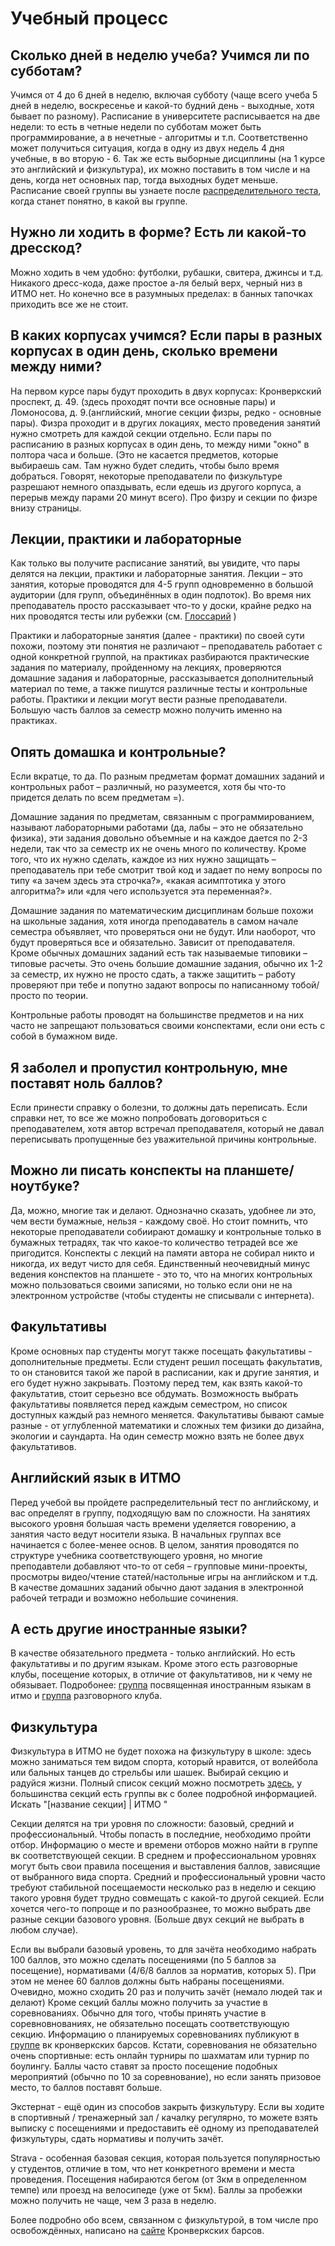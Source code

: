 # Учебный процесс

## Сколько дней в неделю учеба? Учимся ли по субботам?

Учимся от 4 до 6 дней в неделю, включая субботу (чаще всего учеба 5 дней в неделю, воскресенье и какой-то будний день - выходные, хотя бывает по разному). Расписание в университете расписывается на две недели: то есть в четные недели по субботам может быть программирование, а в нечетные - алгоритмы и т.п. Соответственно может получиться ситуация, когда в одну из двух недель 4 дня учебные, в во вторую - 6. Так же есть выборные дисциплины (на 1 курсе это английский и физкультура), их можно поставить в том числе и на день, когда нет основных пар, тогда выходных будет меньше. Расписание своей группы вы узнаете после [распределительного теста](study/entry_test.md), когда станет понятно, в какой вы группе.

## Нужно ли ходить в форме? Есть ли какой-то дресскод?

Можно ходить в чем удобно: футболки, рубашки, свитера, джинсы и т.д. Никакого дресс-кода, даже простое а-ля белый верх, черный низ в ИТМО нет. Но конечно все в разумныых пределах: в банных тапочках приходить все же не стоит.

## В каких корпусах учимся? Если пары в разных корпусах в один день, сколько времени между ними?

На первом курсе пары будут проходить в двух корпусах: Кронверкский проспект, д. 49. (здесь проходят почти все основные пары) и Ломоносова, д. 9.(английский, многие секции физры, редко - основные пары). Физра проходит и в других локациях, место проведения занятий нужно смотреть для каждой секции отдельно. Если пары по расписанию в разных корпусах в один день, то между ними "окно" в полтора часа и больше. (Это не касается предметов, которые выбираешь сам. Там нужно будет следить, чтобы было время добраться. Говорят, некоторые преподаватели по физкультуре разрешают немного опаздывать, если едешь из другого корпуса, а перерыв между парами 20 минут всего). Про физру и секции по физре внизу страницы.

## Лекции, практики и лабораторные

Как только вы получите расписание занятий, вы увидите, что пары делятся на лекции, практики и лабораторные занятия. Лекции – это занятия, которые проводятся для 4-5 групп одновременно в большой аудитории (для групп, объединённых в один подпоток). Во время них преподаватель просто рассказывает что-то у доски, крайне редко на них проводятся тесты или рубежки (см. [Глоссарий](glossary.md) )

Практики и лабораторные занятия (далее - практики) по своей сути похожи, поэтому эти понятия не различают – преподаватель работает с одной конкретной группой, на практиках разбираются практические задания по материалу, пройденному на лекциях, проверяются домашние задания и лабораторные, рассказывается дополнительный материал по теме, а также пишутся различные тесты и контрольные работы. Практики и лекции могут вести разные преподаватели. Большую часть баллов за семестр можно получить именно на практиках.

## Опять домашка и контрольные?

Если вкратце, то да. По разным предметам формат домашних заданий и контрольных работ – различный, но разумеется, хотя бы что-то придется делать по всем предметам =). 

Домашние задания по предметам, связанным с программированием, называют лабораторными работами (да, лабы – это не обязательно физика), эти задания довольно объемные и на каждое дается по 2-3 недели, так что за семестр их не очень много по количеству. Кроме того, что их нужно сделать, каждое из них нужно защищать – преподаватель при тебе смотрит твой код и задает по нему вопросы по типу «а зачем здесь эта строчка?», «какая асимптотика у этого алгоритма?» или «для чего используется эта переменная?».

Домашние задания по математическим дисциплинам больше похожи на школьные задания, хотя иногда преподаватель в самом начале семестра объявляет, что проверяться они не будут. Или наоборот, что будут проверяться все и обязательно. Зависит от преподавателя. Кроме обычных домашних заданий есть так называемые типовики – типовые расчеты. Это очень большие домашние задания, обычно их 1-2 за семестр, их нужно не просто сдать, а также защитить – работу проверяют при тебе и попутно задают вопросы по написанному тобой/просто по теории. 

Контрольные работы проводят на большинстве предметов и на них часто не запрещают пользоваться своими конспектами, если они есть с собой в бумажном виде. 

## Я заболел и пропустил контрольную, мне поставят ноль баллов?

Если принести справку о болезни, то должны дать переписать. Если справки нет, то все же можно попробовать договориться с преподавателем, хотя автор встречал преподавателя, который не давал переписывать пропущенные без уважительной причины контрольные.

## Можно ли писать конспекты на планшете/ноутбуке?

Да, можно, многие так и делают. Однозначно сказать, удобнее ли это, чем вести бумажные, нельзя - каждому своё. Но стоит помнить, что некоторые преподаватели собиирают домашку и контрольные только в бумажных тетрадях, так что какое-то количество тетрадей все же пригодится. Конспекты с лекций на памяти автора не собирал никто и никогда, их ведут чисто для себя. Единственный неочевидный минус ведения конспектов на планшете - это то, что на многих контрольных можно пользоваться своими записями, но только если они не на электронном устройстве (чтобы студенты не списывали с интернета). 

## Факультативы

Кроме основных пар студенты могут также посещать факультативы - дополнительные предметы. Если студент решил посещать факультатив, то он становится такой же парой в расписании, как и другие занятия, и его будет нужно закрывать. Поэтому перед тем, как взять какой-то факультатив, стоит серьезно все обдумать. Возможность выбрать факультативы появляется перед каждым семестром, но список доступных каждый раз немного меняется. Факультативы бывают самые разные - от углубленной математики и сложных тем физики до дизайна, экологии и саундарта. На один семестр можно взять не более двух факультативов.

## Английский язык в ИТМО

Перед учебой вы пройдете распределительный тест по английскому, и вас определят в группу, подходящую вам по сложности. На занятиях высокого уровня большая часть времени уделяется говорению, а занятия часто ведут носители языка. В начальных группах все начинается с более-менее основ. В целом, занятия проводятся по структуре учебника соответствующего уровня, но многие преподавтели добавляют что-то от себя – групповые мини-проекты, просмотры видео/чтение статей/настольные игры на английском и т.д. В качестве домашних заданий обычно дают задания в электронной рабочей тетради и возможно небольшие сочинения. 

## А есть другие иностранные языки?

В качестве обязательного предмета - только английский. Но есть факультативы и по другим языкам. Кроме этого есть разговорные клубы, посещение которых, в отличие от факультативов, ни к чему не обязывает. Подробонее: [группа](https://vk.com/fltc.itmo) посвященная иностранным языкам в итмо и [группа](https://vk.com/itmo_speaking_club) разговорного клуба.

## Физкультура

Физкультура в ИТМО не будет похожа на физкультуру в школе: здесь можно заниматься тем видом спорта, который нравится, от волейбола или бальных танцев до стрельбы или шашек. Выбирай секцию и радуйся жизни. Полный список секций можно посмотреть [здесь](https://kronbars.itmo.ru/sport/sekcii/), у большинства секций есть группы вк с более подробной информацией. Искать "[название секции] | ИТМО "

Секции делятся на три уровня по сложности: базовый, средний и профессиональный. Чтобы попасть в последние, необходимо пройти отбор. Информацию о месте и времени отборов можно найти в группе вк соответствующей секции. В среднем и профессиональном уровнях могут быть свои правила посещения и выставления баллов, зависящие от выбранного вида спорта. Средний и профессиональный уровни часто требуют стабильной посещаемости несколько раз в неделю и секцию такого уровня будет трудно совмещать с какой-то другой секцией. Если хочется чего-то попроще и по разнообразнее, то можно выбрать две разные секции базового уровня. (Больше двух секций не выбрать в любом случае).

Если вы выбрали базовый уровень, то для зачёта необходимо набрать 100 баллов, это можно сделать посещениями (по 5 баллов за посещение), нормативами (4/6/8 баллов за норматив, которых 5). При этом не менее 60 баллов должны быть набраны посещениями. Очевидно, можно сходить 20 раз и получить зачёт (немало людей так и делают)
Кроме секций баллы можно получить за участие в соревнованиях. Обычно для того, чтобы принять участие в соревновнованиях, не обязательно посещать соответствующую секцию. Информацию о планируемых соревнованиях публикуют в [группе](https://vk.com/kronbars) вк кронверкских барсов. Кстати, соревнования не обязательно очень спортивные: есть онлайн турниры по шахматам или турнир по боулингу. Баллы часто ставят за просто посещение подобных мероприятий (обычно по 10 за соревнование), но если занять призовое место, то баллов поставят больше.

Экстернат - ещё один из способов закрыть физкультуру. Если вы ходите в спортивный / тренажерный зал / качалку регулярно, то можете взять выписку с посещениями и предоставить её одному из преподавателей физкультуры, сдать нормативы и получить зачёт.

Strava - особенная базовая секция, которая пользуется популярностью у студентов, отличие в том, что нет конкретного времени и места проведения. Посещения набираются бегом (от 3км в определенном темпе) или проезд на велосипеде (уже от 5км). Баллы за пробежки можно получить не чаще, чем 3 раза в неделю.

Более подробно обо всем, связанном с физкультурой, в том числе про освобождённых, написано на [сайте](https://kronbars.itmo.ru/) Кронверкских барсов.
